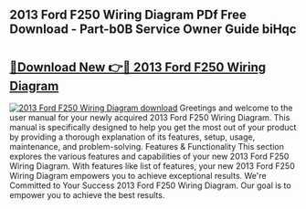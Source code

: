 ## 2013 Ford F250 Wiring Diagram PDf Free Download - Part-b0B Service Owner Guide biHqc

# <h2><a href="http://dfo2bbm.blite.top/?on=2013+Ford+F250+Wiring+Diagram">🔗Download New 👉🔴 2013 Ford F250 Wiring Diagram</a></h2>

[![2013 Ford F250 Wiring Diagram download](https://i.imgur.com/lujVjoI.png)](http://dfo2bbm.blite.top/?on=2013+Ford+F250+Wiring+Diagram)
Greetings and welcome to the user manual for your newly acquired 2013 Ford F250 Wiring Diagram. This manual is specifically designed to help you get the most out of your product by providing a thorough explanation of its features, setup, usage, maintenance, and problem-solving. Features & Functionality This section explores the various features and capabilities of your new 2013 Ford F250 Wiring Diagram. With features like list of features, your new 2013 Ford F250 Wiring Diagram empowers you to achieve exceptional results. We're Committed to Your Success 2013 Ford F250 Wiring Diagram. Our goal is to empower you to achieve the best results.
